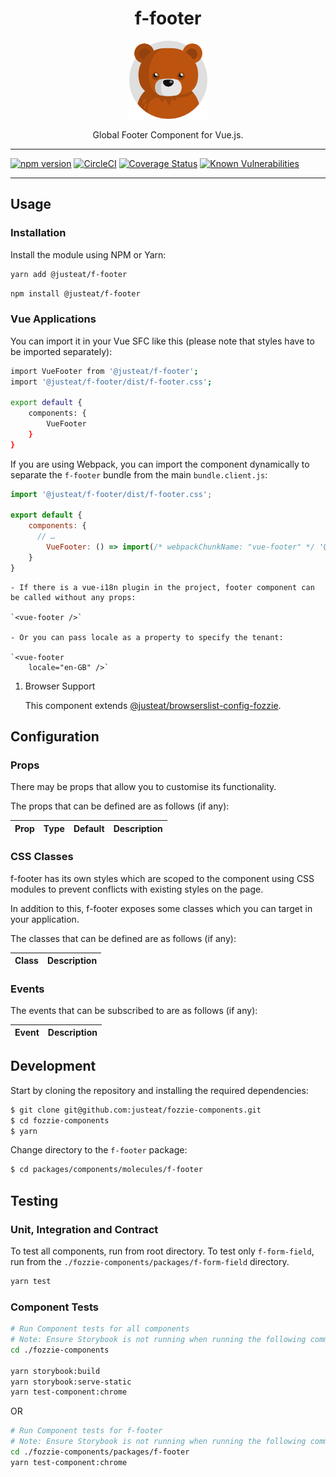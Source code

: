 <div align="center">

# f-footer

<img width="125" alt="Fozzie Bear" src="../../../../bear.png" />

Global Footer Component for Vue.js.

</div>

---

[![npm version](https://badge.fury.io/js/%40justeat%2Ff-footer.svg)](https://badge.fury.io/js/%40justeat%2Ff-footer)
[![CircleCI](https://circleci.com/gh/justeat/fozzie-components.svg?style=svg)](https://circleci.com/gh/justeat/workflows/fozzie-components)
[![Coverage Status](https://coveralls.io/repos/github/justeat/f-footer/badge.svg)](https://coveralls.io/github/justeat/f-footer)
[![Known Vulnerabilities](https://snyk.io/test/github/justeat/f-footer/badge.svg?targetFile=package.json)](https://snyk.io/test/github/justeat/f-footer?targetFile=package.json)

---

## Usage

### Installation

Install the module using NPM or Yarn:

```sh
yarn add @justeat/f-footer
```

```sh
npm install @justeat/f-footer
```

### Vue Applications

You can import it in your Vue SFC like this (please note that styles have to be imported separately):

```sh
import VueFooter from '@justeat/f-footer';
import '@justeat/f-footer/dist/f-footer.css';

export default {
    components: {
        VueFooter
    }
}
```

If you are using Webpack, you can import the component dynamically to separate the `f-footer` bundle from the main `bundle.client.js`:

```js
import '@justeat/f-footer/dist/f-footer.css';

export default {
    components: {
      // …
        VueFooter: () => import(/* webpackChunkName: "vue-footer" */ '@justeat/f-footer')
    }
}
```

    - If there is a vue-i18n plugin in the project, footer component can be called without any props:

    `<vue-footer />`

    - Or you can pass locale as a property to specify the tenant:

    `<vue-footer
        locale="en-GB" />`

1. Browser Support

    This component extends [@justeat/browserslist-config-fozzie](https://github.com/justeat/browserslist-config-fozzie).

## Configuration

### Props

There may be props that allow you to customise its functionality.

The props that can be defined are as follows (if any):

| Prop  | Type  | Default | Description |
| ----- | ----- | ------- | ----------- |

### CSS Classes

f-footer has its own styles which are scoped to the component using CSS modules to prevent conflicts with existing styles on the page.

In addition to this, f-footer exposes some classes which you can target in your application.

The classes that can be defined are as follows (if any):

| Class | Description |
| ----- | ----------- |

### Events

The events that can be subscribed to are as follows (if any):

| Event | Description |
| ----- | ----------- |

## Development

Start by cloning the repository and installing the required dependencies:

```sh
$ git clone git@github.com:justeat/fozzie-components.git
$ cd fozzie-components
$ yarn
```

Change directory to the `f-footer` package:

```sh
$ cd packages/components/molecules/f-footer
```

## Testing

### Unit, Integration and Contract

To test all components, run from root directory.
To test only `f-form-field`, run from the `./fozzie-components/packages/f-form-field` directory.

```sh
yarn test
```

### Component Tests
```bash
# Run Component tests for all components
# Note: Ensure Storybook is not running when running the following commands
cd ./fozzie-components

yarn storybook:build
yarn storybook:serve-static
yarn test-component:chrome
```

OR

```bash
# Run Component tests for f-footer
# Note: Ensure Storybook is not running when running the following commands
cd ./fozzie-components/packages/f-footer
yarn test-component:chrome
```
